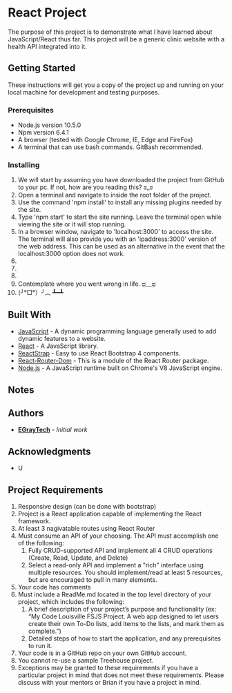 # React Project

The purpose of this project is to demonstrate what I have learned about JavaScript/React thus far. This project will be a generic clinic website with a health API integrated into it.

## Getting Started

These instructions will get you a copy of the project up and running on your local machine for development and testing purposes.

### Prerequisites

* Node.js version 10.5.0
* Npm version 6.4.1
* A browser (tested with Google Chrome, IE, Edge and FireFox)
* A terminal that can use bash commands. GitBash recommended.

### Installing
1. We will start by assuming you have downloaded the project from GitHub to your pc. If not, how are you reading this? ಠ_ಠ
2. Open a terminal and navigate to inside the root folder of the project.
3. Use the command 'npm install' to install any missing plugins needed by the site.
4. Type 'npm start' to start the site running. Leave the terminal open while viewing the site or it will stop running.
5. In a browser window, navigate to 'localhost:3000' to access the site. The terminal will also provide you with an 'ipaddress:3000' version of the web address. This can be used as an alternative in the event that the localhost:3000 option does not work.
6. 
7. 
8. 
9. Contemplate where you went wrong in life. ಥ﹏ಥ
10. (╯°□°）╯︵ ┻━┻

## Built With
* [JavaScript](https://developer.mozilla.org/en-US/docs/Web/JavaScript) - A dynamic programming language generally used to add dynamic features to a website.
* [React](https://reactjs.org/) - A JavaScript library.
* [ReactStrap](https://reactstrap.github.io/) - Easy to use React Bootstrap 4 components.
* [React-Router-Dom](https://www.npmjs.com/package/react-router-dom) - This is a module of the React Router package.
* [Node.js](https://nodejs.org/en/) - A JavaScript runtime built on Chrome's V8 JavaScript engine.

## Notes


## Authors

* **[EGrayTech](https://github.com/EGrayTech)** - *Initial work*

## Acknowledgments

* U

## Project Requirements
1. Responsive design (can be done with bootstrap)
2. Project is a React application capable of implementing the React framework.
3. At least 3 nagivatable routes using React Router
4. Must consume an API of your choosing. The API must accomplish one of the following:
    1. Fully CRUD-supported API and implement all 4 CRUD operations (Create, Read, Update, and Delete)
    2. Select a read-only API and implement a "rich" interface using multiple resources. You should implement/read at least 5 resources, but are encouraged to pull in many elements.
5. Your code has comments
6. Must include a ReadMe.md located in the top level directory of your project, which includes the following:
    1. A brief description of your project’s purpose and functionality (ex: “My Code Louisville FSJS Project. A web app designed to let users create their own To-Do lists, add items to the lists, and mark them as complete.”)
    2. Detailed steps of how to start the application, and any prerequisites to run it.
7. Your code is in a GitHub repo on your own GitHub account.
8. You cannot re-use a sample Treehouse project.
9. Exceptions may be granted to these requirements if you have a particular project in mind that does not meet these requirements. Please discuss with your mentors or Brian if you have a project in mind.
